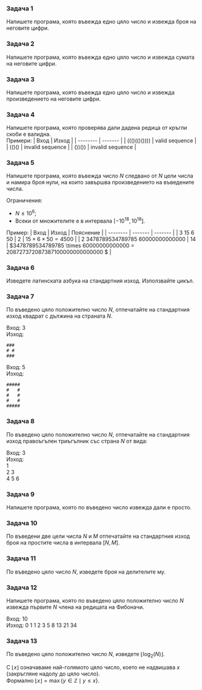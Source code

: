 ### Задача 1
Напишете програма, която въвежда едно цяло число и извежда броя на неговите цифри.

### Задача 2
Напишете програма, която въвежда едно цяло число и извежда сумата на неговите цифри.

### Задача 3
Напишете програма, която въвежда едно цяло число и извежда произведението на неговите цифри.

### Задача 4
Напишете програма, която проверява дали дадена редица от кръгли скоби е валидна.  
Примери:
| Вход          | Изход            |
| --------      | -------          |
| ((()(()())))  | valid sequence   |
| (()()         | invalid sequence |
| ())())        | invalid sequence |

### Задача 5
Напишете програма, която въвежда число $N$ следвано от $N$ цели числа и намира
броя нули, на които завършва произведението на въведените числа.

Ограничения:
- $N \le 10^6$;
- Всеки от множителите е в интервала $[-10^{18}, 10^{18}]$.

Пример:
| Вход                              | Изход   | Пояснение                                                                  |
| --------                          | ------- | -------                                                                    |
| 3 15 6 50                         | 2       | $15\times 6\times 50 = 4500$                                               |
| 2	3478789534789785 60000000000000 | 14      | $3478789534789785 \times 60000000000000 = 208727372087387100000000000000 $ |

### Задача 6
Изведете латинската азбука на стандартния изход. Използвайте цикъл.

### Задача 7
По въведено цяло положително число $N$, отпечатайте на стандартния изход
квадрат с дължина на страната $N$.

Вход: 3  
Изход:  
```
###
# #
###
```
Вход: 5  
Изход:  
```
#####
#   #
#   #
#   #
#####
```

### Задача 8
По въведено цяло положително число $N$, отпечатайте на стандартния изход
правоъгълен триъгълник със страна $N$ от вида:

Вход: 3  
Изход:  
1  
2 3  
4 5 6  

### Задача 9
Напишете програма, която по въведено число извежда дали е просто.

### Задача 10
По въведени две цели числа $N$ и $M$ отпечатайте на стандартния изход
броя на простите числа в интервала $[N, M]$.

### Задача 11
По въведено цяло число $N$, изведете броя на делителите му.

### Задача 12
Напишете програма, която по въведено цяло положително число
$N$ извежда първите $N$ члена на редицата на Фибоначи.

Вход: 10  
Изход: 0 1 1 2 3 5 8 13 21 34

### Задача 13
По въведено цяло положително число $N$, изведете $\lfloor \log_2(N)\rfloor$.

С $\lfloor x\rfloor$ означаваме най-голямото цяло число, което не надвишава $x$ (закръгляне надолу до цяло число).  
Формално $\lfloor x\rfloor = \max\{ y\in \mathbb{Z}\mid y\le x \}$.
